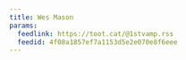 ```yaml
---
title: Wes Mason
params:
  feedlink: https://toot.cat/@1stvamp.rss
  feedid: 4f08a1857ef7a1153d5e2e070e8f6eee
---
```

